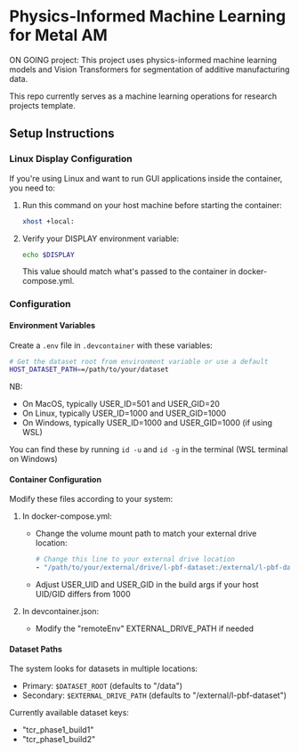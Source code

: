# Physics-Informed Machine Learning for Metal AM

ON GOING project: This project uses physics-informed machine learning models and Vision Transformers for segmentation of additive manufacturing data. 

This repo currently serves as a machine learning operations for research projects template. 

## Setup Instructions

### Linux Display Configuration

If you're using Linux and want to run GUI applications inside the container, you need to:

1. Run this command on your host machine before starting the container:
   ```bash
   xhost +local:
	```

2. Verify your DISPLAY environment variable:
   ```bash
   echo $DISPLAY
   ```
   This value should match what's passed to the container in docker-compose.yml.

### Configuration

#### Environment Variables

Create a `.env` file in `.devcontainer` with these variables:

```bash
# Get the dataset root from environment variable or use a default
HOST_DATASET_PATH==/path/to/your/dataset
```
NB:
- On MacOS, typically USER_ID=501 and USER_GID=20
- On Linux, typically USER_ID=1000 and USER_GID=1000
- On Windows, typically USER_ID=1000 and USER_GID=1000 (if using WSL)

You can find these by running `id -u` and `id -g` in the terminal (WSL terminal on Windows)

#### Container Configuration

Modify these files according to your system:

1. In docker-compose.yml:
   - Change the volume mount path to match your external drive location:
     ```yaml
     # Change this line to your external drive location
     - "/path/to/your/external/drive/l-pbf-dataset:/external/l-pbf-dataset:ro"
     ```
   - Adjust USER_UID and USER_GID in the build args if your host UID/GID differs from 1000

2. In devcontainer.json:
   - Modify the "remoteEnv" EXTERNAL_DRIVE_PATH if needed

#### Dataset Paths

The system looks for datasets in multiple locations:
- Primary: `$DATASET_ROOT` (defaults to "/data")
- Secondary: `$EXTERNAL_DRIVE_PATH` (defaults to "/external/l-pbf-dataset")

Currently available dataset keys:
- "tcr_phase1_build1"
- "tcr_phase1_build2"
